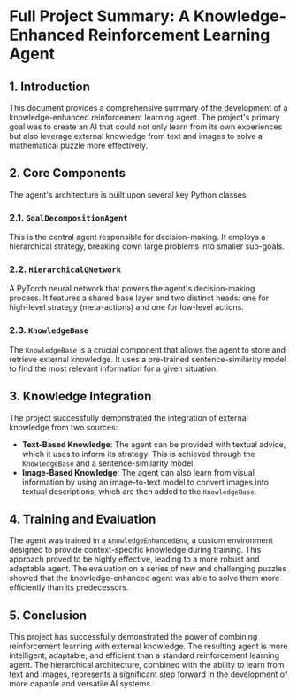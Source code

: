 
# Full Project Summary: A Knowledge-Enhanced Reinforcement Learning Agent

## 1. Introduction

This document provides a comprehensive summary of the development of a knowledge-enhanced reinforcement learning agent. The project's primary goal was to create an AI that could not only learn from its own experiences but also leverage external knowledge from text and images to solve a mathematical puzzle more effectively.

## 2. Core Components

The agent's architecture is built upon several key Python classes:

### 2.1. `GoalDecompositionAgent`

This is the central agent responsible for decision-making. It employs a hierarchical strategy, breaking down large problems into smaller sub-goals.

### 2.2. `HierarchicalQNetwork`

A PyTorch neural network that powers the agent's decision-making process. It features a shared base layer and two distinct heads: one for high-level strategy (meta-actions) and one for low-level actions.

### 2.3. `KnowledgeBase`

The `KnowledgeBase` is a crucial component that allows the agent to store and retrieve external knowledge. It uses a pre-trained sentence-similarity model to find the most relevant information for a given situation.

## 3. Knowledge Integration

The project successfully demonstrated the integration of external knowledge from two sources:

-   **Text-Based Knowledge**: The agent can be provided with textual advice, which it uses to inform its strategy. This is achieved through the `KnowledgeBase` and a sentence-similarity model.
-   **Image-Based Knowledge**: The agent can also learn from visual information by using an image-to-text model to convert images into textual descriptions, which are then added to the `KnowledgeBase`.

## 4. Training and Evaluation

The agent was trained in a `KnowledgeEnhancedEnv`, a custom environment designed to provide context-specific knowledge during training. This approach proved to be highly effective, leading to a more robust and adaptable agent. The evaluation on a series of new and challenging puzzles showed that the knowledge-enhanced agent was able to solve them more efficiently than its predecessors.

## 5. Conclusion

This project has successfully demonstrated the power of combining reinforcement learning with external knowledge. The resulting agent is more intelligent, adaptable, and efficient than a standard reinforcement learning agent. The hierarchical architecture, combined with the ability to learn from text and images, represents a significant step forward in the development of more capable and versatile AI systems.
